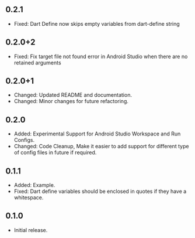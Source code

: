 ## 0.2.1

- Fixed: Dart Define now skips empty variables from dart-define string

## 0.2.0+2

- Fixed: Fix target file not found error in Android Studio when there are no retained arguments

## 0.2.0+1

- Changed: Updated README and documentation.
- Changed: Minor changes for future refactoring.

## 0.2.0

- Added: Experimental Support for Android Studio Workspace and Run Configs.
- Changed: Code Cleanup, Make it easier to add support for different type of config files in future if required.

## 0.1.1

- Added: Example.
- Fixed: Dart define variables should be enclosed in quotes if they have a whitespace.

## 0.1.0

- Initial release.
